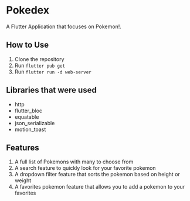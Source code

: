 # Pokedex

A Flutter Application that focuses on Pokemon!.

## How to Use
1. Clone the repository
2. Run `flutter pub get`
3. Run `flutter run -d web-server`

## Libraries that were used
- http
- flutter_bloc
- equatable
- json_serializable
- motion_toast

## Features
1. A full list of Pokemons with many to choose from
2. A search feature to quickly look for your favorite pokemon
3. A dropdown filter feature that sorts the pokemon based on height or weight
4. A favorites pokemon feature that allows you to add a pokemon to your favorites
